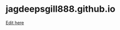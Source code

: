 # jagdeepsgill888.github.io

[Edit here](https://diy-pwa.dev/~/gh/jagdeepsgill888/jagdeepsgill888.github.io)
